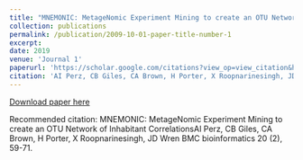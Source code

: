 ```yaml
---
title: "MNEMONIC: MetageNomic Experiment Mining to create an OTU Network of Inhabitant Correlations"
collection: publications
permalink: /publication/2009-10-01-paper-title-number-1
excerpt: 
date: 2019
venue: 'Journal 1'
paperurl: 'https://scholar.google.com/citations?view_op=view_citation&hl=en&user=LfwTrvMAAAAJ&authuser=1&citation_for_view=LfwTrvMAAAAJ:u5HHmVD_uO8C'
citation: 'AI Perz, CB Giles, CA Brown, H Porter, X Roopnarinesingh, JD Wren. (2019). &quot;MNEMONIC: MetageNomic Experiment Mining to create an OTU Network of Inhabitant Correlations&quot; <i>Journal 1</i>. 1(1).'
---
```

[Download paper here](https://scholar.google.com/citations?view_op=view_citation&hl=en&user=LfwTrvMAAAAJ&authuser=1&citation_for_view=LfwTrvMAAAAJ:u5HHmVD_uO8C)

Recommended citation: MNEMONIC: MetageNomic Experiment Mining to create an OTU Network of Inhabitant CorrelationsAI Perz, CB Giles, CA Brown, H Porter, X Roopnarinesingh, JD Wren
BMC bioinformatics 20 (2), 59-71.
